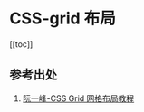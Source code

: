 # CSS-grid 布局

[[toc]]

## 参考出处

1. [阮一峰-CSS Grid 网格布局教程](http://www.ruanyifeng.com/blog/2019/03/grid-layout-tutorial.html)
